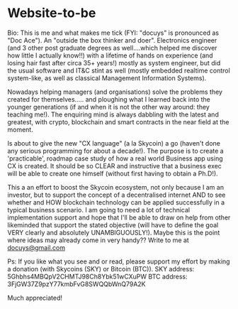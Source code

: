 # Website-to-be
Bio:
This is me and what makes me tick (FYI: "docuys" is pronounced as "Doc Ace"). An "outside the box thinker and doer". Electronics engineer (and 3 other post graduate degrees as well....which helped me discover how little I actually know!!) with a lifetime of hands on experience (and losing hair fast after circa 35+ years!) mostly as system engineer, but did the usual software and IT&C stint as well (mostly embedded realtime control system-like, as well as classical Management Information Systems).

Nowadays helping managers (and organisations) solve the problems they created for themselves..... and ploughing what I learned back into the younger generations (if and when it is not the other way around: they teaching me!). The enquiring mind is always dabbling with the latest and greatest, with crypto, blockchain and smart contracts in the near field at the moment.

Is about to give the new "CX language" (a la Skycoin) a go (haven't done any serious programming for about a decade!). The purpose is to create a 'practicable', roadmap case study of how a real world Business app using CX is created. It should be so CLEAR and instructive that a business exec will be able to create one himself (without first having to obtain a Ph.D!).

This a an effort to boost the Skycoin ecosystem, not only because I am an investor, but to support the concept of a decentralised internet AND to see whether and HOW blockchain technology can be applied successfully in a typical business scenario. I am going to need a lot of technical implementation support and hope that I'll be able to draw on help from other likeminded that support the stated objective (will have to define the goal VERY clearly and absolutely UNAMBIGUOUSLY!). Maybe this is the point where ideas may already come in very handy??
Write to me at docuys@gmail.com

Ps: If you like what you see and or read, please support my effort by making a donation (with Skycoins (SKY) or Bitcoin (BTC)).
SKY address: 5Ghbhs4MBQpV2CHMTJ98Ch8Ybk51wCXuPW
BTC address: 3FjGW37Z9pzY77kmbFvG8SWQQbWnQ79A2K

Much appreciated!
